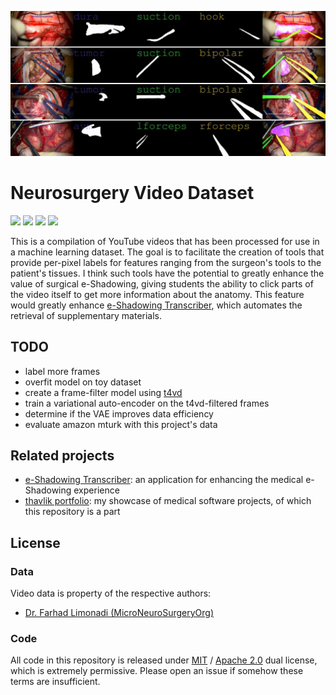 ![](./images/output.gif)
# Neurosurgery Video Dataset
[<img src="https://img.shields.io/badge/maintenance%20status-actively%20developed-brightgreen">](https://github.com/thavlik/neurosurgery-video-dataset)
[<img src="https://img.shields.io/badge/License-Apache_2.0-orange.svg">](./LICENSE-Apache)
[<img src="https://img.shields.io/badge/License-MIT-lightblue.svg">](./LICENSE-MIT)
[<img src="https://img.shields.io/badge/Language-python-FFD43B.svg">](https://www.python.org/)

This is a compilation of YouTube videos that has been processed for use in a machine learning dataset. The goal is to facilitate the creation of tools that provide per-pixel labels for features ranging from the surgeon's tools to the patient's tissues. I think such tools have the potential to greatly enhance the value of surgical e-Shadowing, giving students the ability to click parts of the video itself to get more information about the anatomy. This feature would greatly enhance [e-Shadowing Transcriber](https://github.com/thavlik/transcriber), which automates the retrieval of supplementary materials.

## TODO
- label more frames
- overfit model on toy dataset
- create a frame-filter model using [t4vd](https://github.com/thavlik/t4vd)
- train a variational auto-encoder on the t4vd-filtered frames
- determine if the VAE improves data efficiency
- evaluate amazon mturk with this project's data

## Related projects
- [e-Shadowing Transcriber](https://github.com/thavlik/transcriber): an application for enhancing the medical e-Shadowing experience
- [thavlik portfolio](https://github.com/thavlik/machine-learning-portfolio): my showcase of medical software projects, of which this repository is a part

## License
### Data
Video data is property of the respective authors:
- [Dr. Farhad Limonadi (MicroNeuroSurgeryOrg)](https://www.youtube.com/@MicroNeuroSurgeryOrg/)

### Code
All code in this repository is released under [MIT](LICENSE-MIT) / [Apache 2.0](LICENSE-Apache) dual license, which is extremely permissive. Please open an issue if somehow these terms are insufficient.
